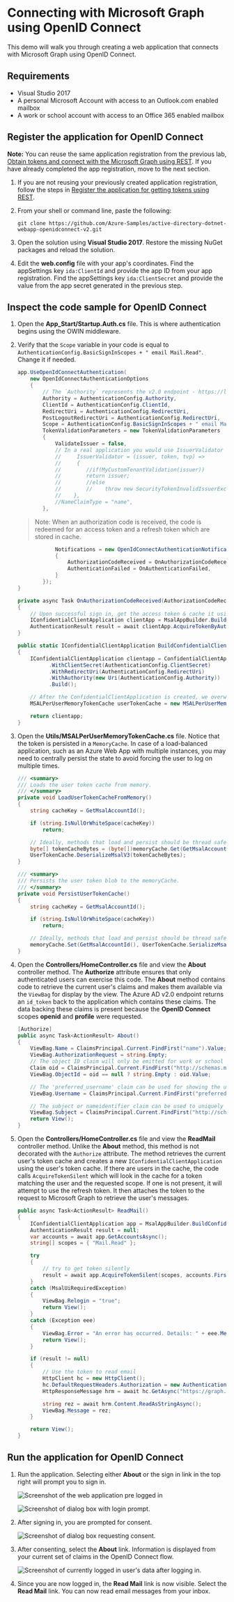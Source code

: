 # Connecting with Microsoft Graph using OpenID Connect

This demo will walk you through creating a web application that connects with Microsoft Graph using OpenID Connect.

## Requirements

- Visual Studio 2017
- A personal Microsoft Account with access to an Outlook.com enabled mailbox
- A work or school account with access to an Office 365 enabled mailbox

## Register the application for OpenID Connect

**Note:** You can reuse the same application registration from the previous lab, [Obtain tokens and connect with the Microsoft Graph using REST](../01-rest-via-powershell/readme.md). If you have already completed the app registration, move to the next section.

1. If you are not reusing your previously created application registration, follow the steps in [Register the application for getting tokens using REST](../01-rest-via-powershell/readme.md#register-the-application-for-getting-tokens-using-rest).

1. From your shell or command line, paste the following:

    ```shell
    git clone https://github.com/Azure-Samples/active-directory-dotnet-webapp-openidconnect-v2.git
    ```

1. Open the solution using **Visual Studio 2017**. Restore the missing NuGet packages and reload the solution.

1. Edit the **web.config** file with your app's coordinates. Find the appSettings key `ida:ClientId` and provide the app ID from your app registration. Find the appSettings key `ida:ClientSecret` and provide the value from the app secret generated in the previous step.

## Inspect the code sample for OpenID Connect

1. Open the **App_Start/Startup.Auth.cs** file. This is where authentication begins using the OWIN middleware.

1. Verify that the `Scope` variable in your code is equal to `AuthenticationConfig.BasicSignInScopes + " email Mail.Read"`. Change it if needed.

    ```csharp
    app.UseOpenIdConnectAuthentication(
        new OpenIdConnectAuthenticationOptions
        {
            // The `Authority` represents the v2.0 endpoint - https://login.microsoftonline.com/common/v2.0
            Authority = AuthenticationConfig.Authority,
            ClientId = AuthenticationConfig.ClientId,
            RedirectUri = AuthenticationConfig.RedirectUri,
            PostLogoutRedirectUri = AuthenticationConfig.RedirectUri,
            Scope = AuthenticationConfig.BasicSignInScopes + " email Mail.Read", // a basic set of permissions for user sign in & profile access "openid profile offline_access"
            TokenValidationParameters = new TokenValidationParameters
            {
                ValidateIssuer = false,
                // In a real application you would use IssuerValidator for additional checks, like making sure the user's organization has signed up for your app.
                //     IssuerValidator = (issuer, token, tvp) =>
                //     {
                //        //if(MyCustomTenantValidation(issuer))
                //        return issuer;
                //        //else
                //        //    throw new SecurityTokenInvalidIssuerException("Invalid issuer");
                //    },
                //NameClaimType = "name",
            },
    ```

    >Note:  When an authorization code is received, the code is redeemed for an access token and a refresh token which are stored in cache.

    ```csharp
                Notifications = new OpenIdConnectAuthenticationNotifications()
                {
                    AuthorizationCodeReceived = OnAuthorizationCodeReceived,
                    AuthenticationFailed = OnAuthenticationFailed,
                }
            });
    }

    private async Task OnAuthorizationCodeReceived(AuthorizationCodeReceivedNotification context)
    {
        // Upon successful sign in, get the access token & cache it using MSAL
        IConfidentialClientApplication clientApp = MsalAppBuilder.BuildConfidentialClientApplication(new ClaimsPrincipal(context.AuthenticationTicket.Identity));
        AuthenticationResult result = await clientApp.AcquireTokenByAuthorizationCode(new[] { "Mail.Read" }, context.Code).ExecuteAsync();
    }
    ```

    ```csharp
    public static IConfidentialClientApplication BuildConfidentialClientApplication(ClaimsPrincipal currentUser)
    {
        IConfidentialClientApplication clientapp = ConfidentialClientApplicationBuilder.Create(AuthenticationConfig.ClientId)
              .WithClientSecret(AuthenticationConfig.ClientSecret)
              .WithRedirectUri(AuthenticationConfig.RedirectUri)
              .WithAuthority(new Uri(AuthenticationConfig.Authority))
              .Build();

        // After the ConfidentialClientApplication is created, we overwrite its default UserTokenCache with our implementation
        MSALPerUserMemoryTokenCache userTokenCache = new MSALPerUserMemoryTokenCache(clientapp.UserTokenCache, currentUser ?? ClaimsPrincipal.Current);

        return clientapp;
    }
    ```

1. Open the **Utils/MSALPerUserMemoryTokenCache.cs** file. Notice that the token is persisted in a `MemoryCache`. In case of a load-balanced application, such as an Azure Web App with multiple instances, you may need to centrally persist the state to avoid forcing the user to log on multiple times.

    ```csharp
    /// <summary>
    /// Loads the user token cache from memory.
    /// </summary>
    private void LoadUserTokenCacheFromMemory()
    {
        string cacheKey = GetMsalAccountId();

        if (string.IsNullOrWhiteSpace(cacheKey))
            return;

        // Ideally, methods that load and persist should be thread safe. MemoryCache.Get() is thread safe.
        byte[] tokenCacheBytes = (byte[])memoryCache.Get(GetMsalAccountId());
        UserTokenCache.DeserializeMsalV3(tokenCacheBytes);
    }

    /// <summary>
    /// Persists the user token blob to the memoryCache.
    /// </summary>
    private void PersistUserTokenCache()
    {
        string cacheKey = GetMsalAccountId();

        if (string.IsNullOrWhiteSpace(cacheKey))
            return;

        // Ideally, methods that load and persist should be thread safe.MemoryCache.Get() is thread safe.
        memoryCache.Set(GetMsalAccountId(), UserTokenCache.SerializeMsalV3(), cacheDuration);
    }
    ```

1. Open the **Controllers/HomeController.cs** file and view the **About** controller method. The **Authorize** attribute ensures that only authenticated users can exercise this code. The **About** method contains code to retrieve the current user's claims and makes them available via the `ViewBag` for display by the view. The Azure AD v2.0 endpoint returns an `id_token` back to the application which contains these claims. The data backing these claims is present because the **OpenID Connect** scopes **openid** and **profile** were requested.

    ```csharp
    [Authorize]
    public async Task<ActionResult> About()
    {
        ViewBag.Name = ClaimsPrincipal.Current.FindFirst("name").Value;
        ViewBag.AuthorizationRequest = string.Empty;
        // The object ID claim will only be emitted for work or school accounts at this time.
        Claim oid = ClaimsPrincipal.Current.FindFirst("http://schemas.microsoft.com/identity/claims/objectidentifier");
        ViewBag.ObjectId = oid == null ? string.Empty : oid.Value;

        // The 'preferred_username' claim can be used for showing the user's primary way of identifying themselves
        ViewBag.Username = ClaimsPrincipal.Current.FindFirst("preferred_username").Value;

        // The subject or nameidentifier claim can be used to uniquely identify the user
        ViewBag.Subject = ClaimsPrincipal.Current.FindFirst("http://schemas.xmlsoap.org/ws/2005/05/identity/claims/nameidentifier").Value;
        return View();
    }
    ```

1. Open the **Controllers/HomeController.cs** file and view the **ReadMail** controller method. Unlike the **About** method, this method is not decorated with the `Authorize` attribute. The method retrieves the current user's token cache and creates a new `IConfidentialClientApplication` using the user's token cache. If there are users in the cache, the code calls `AcquireTokenSilent` which will look in the cache for a token matching the user and the requested scope. If one is not present, it will attempt to use the refresh token. It then attaches the token to the request to Microsoft Graph to retrieve the user's messages.

    ```csharp
    public async Task<ActionResult> ReadMail()
    {
        IConfidentialClientApplication app = MsalAppBuilder.BuildConfidentialClientApplication();
        AuthenticationResult result = null;
        var accounts = await app.GetAccountsAsync();
        string[] scopes = { "Mail.Read" };

        try
        {
            // try to get token silently
            result = await app.AcquireTokenSilent(scopes, accounts.FirstOrDefault()).ExecuteAsync().ConfigureAwait(false);
        }
        catch (MsalUiRequiredException)
        {
            ViewBag.Relogin = "true";
            return View();
        }
        catch (Exception eee)
        {
            ViewBag.Error = "An error has occurred. Details: " + eee.Message;
            return View();
        }

        if (result != null)
        {
            // Use the token to read email
            HttpClient hc = new HttpClient();
            hc.DefaultRequestHeaders.Authorization = new AuthenticationHeaderValue("bearer", result.AccessToken);
            HttpResponseMessage hrm = await hc.GetAsync("https://graph.microsoft.com/v1.0/me/messages");

            string rez = await hrm.Content.ReadAsStringAsync();
            ViewBag.Message = rez;
        }

        return View();
    }
    ```

## Run the application for OpenID Connect

1. Run the application. Selecting either **About** or the sign in link in the top right will prompt you to sign in.

    ![Screenshot of the web application pre logged in](../../Images/13.png)

    ![Screenshot of dialog box with login prompt.](../../Images/14.png)

1. After signing in, you are prompted for consent.

    ![Screenshot of dialog box requesting consent.](../../Images/15.png)

1. After consenting, select the **About** link. Information is displayed from your current set of claims in the OpenID Connect flow.

    ![Screenshot of currently logged in user's data after logging in.](../../Images/16.png)

1. Since you are now logged in, the **Read Mail** link is now visible. Select the **Read Mail** link. You can now read email messages from your inbox.